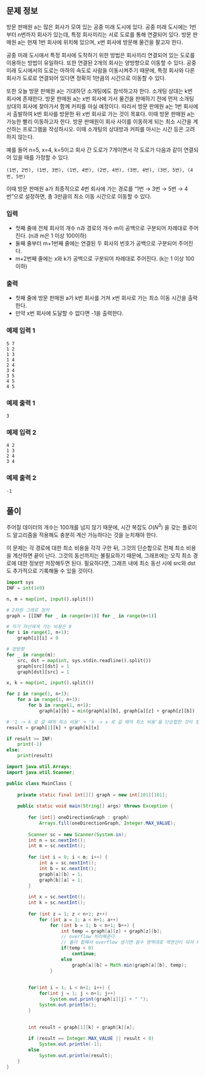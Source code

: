 ## 문제 정보

방문 판매원 a는 많은 회사가 모여 있는 공중 미래 도시에 있다. 공중 미래 도시에는 1번부터 n번까지 회사가 있는데, 특정 회사끼리는 서로 도로를 통해 연결되어 있다. 방문 판매원 a는 현재 1번 회사에 위치해 있으며, x번 회사에 방문해 물건을 팔고자 한다.

공중 미래 도시애서 특정 회사에 도착하기 위한 방법은 회사끼리 연결되어 있는 도로를 이용하는 방법이 유일하다. 또한 연결된 2개의 회사는 양방향으로 이동할 수 있다. 공중 미래 도시에서의 도로는 마하의 속도로 사람을 이동시켜주기 때문에, 특정 회사와 다른 회사가 도로로 연결되어 있다면 정확히 1만큼의 시간으로 이동할 수 있다.

또한 오늘 방문 판매원 a는 기대하던 소개팅에도 참석하고자 한다. 소개팅 상대는 k번 회사에 존재한다. 방문 판매원 a는 x번 회사에 가서 물건을 판매하기 전에 먼저 소개팅 상대의 회사에 찾아가서 함께 커피를 마실 예정이다. 따라서 방문 판매원 a는 1번 회사에서 출발하여 k번 회사를 방문한 뒤 x번 회사로 가는 것이 목표다. 이때 방문 판매원 a는 가능한 빨리 이동하고자 한다. 방문 판매원이 회사 사이를 이동하게 되는 최소 시간을 계산하는 프로그램을 작성하시오. 이때 소개팅의 상대방과 커피를 마시는 시간 등은 고려하지 않는다.

예를 들어 n=5, x=4, k=5이고 회사 간 도로가 7개이면서 각 도로가 다음과 같이 연결되어 있을 때를 가정할 수 있다.

```
(1번, 2번), (1번, 3번), (1번, 4번), (2번, 4번), (3번, 4번), (3번, 5번), (4번, 5번)
```

이때 방문 판매원 a가 최종적으로 4번 회사에 가는 경로를 “1번 → 3번 → 5번 → 4번”으로 설정하면, 총 3만큼의 최소 이동 시간으로 이동할 수 있다.

### 입력

- 첫째 줄에 전체 회사의 개수 n과 경로의 개수 m이 공백으로 구분되어 차례대로 주어진다. (n과 m은 1 이상 100이하)
- 둘째 줄부터 m+1번째 줄에는 연결된 두 회사의 번호가 공백으로 구분되어 주어진다.
- m+2번째 줄에는 x와 k가 공백으로 구분되어 차례대로 주어진다. (k는 1 이상 100 이하)

### 출력

- 첫째 줄에 방문 판매원 a가 k번 회사를 거쳐 x번 회사로 가는 최소 이동 시간을 출력한다.
- 만약 x번 회사에 도달할 수 없다면 -1을 출력한다.

### 예제 입력 1

```
5 7
1 2
1 3
1 4
2 4
3 4
3 5
4 5
4 5
```

### 예제 출력 1

```
3
```

### 예제 입력 2

```
4 2
1 3
2 4
3 4
```

### 예제 출력 2

```
-1
```

## 풀이

주어질 데이터의 개수는 100개를 넘지 않기 때문에, 시간 복잡도 $O(N^{3})$ 을 갖는 플로이드 알고리즘을 적용해도 충분히 계산 가능하다는 것을 눈치채야 한다.

이 문제는 각 경로에 대한 최소 비용을 각각 구한 뒤, 그것의 단순합으로 전체 최소 비용을 계산하면 끝이 난다. 그것의 동선까지는 불필요하기 때문에, 그래프에는 오직 최소 경로에 대한 정보만 저장해두면 된다. 필요하다면, 그래프 내에 최소 동선 시에 src와 dst도 추가적으로 기록해둘 수 있을 것이다.

```python
import sys
INF = int(1e9)

n, m = map(int, input().split())

# 2차원 그래프 정의
graph = [[INF for _ in range(n+1)] for _ in range(n+1)]

# 자기 자신에게 가는 비용은 0
for i in range(1, n+1):
    graph[i][i] = 0

# 양방향
for _ in range(m):
    src, dst = map(int, sys.stdin.readline().split())
    graph[src][dst] = 1
    graph[dst][src] = 1

x, k = map(int, input().split())

for z in range(1, n+1):
    for a in range(1, n+1):
        for b in range(1, n+1):
            graph[a][b] = min(graph[a][b], graph[a][z] + graph[z][b])

# '1 -> k 로 갈 때의 최소 비용' + 'k -> x 로 갈 때의 최소 비용'을 단순합한 것이 정답(독립사건)
result = graph[1][k] + graph[k][x]

if result >= INF:
    print(-1)
else:
    print(result)
```

```java
import java.util.Arrays;
import java.util.Scanner;

public class MainClass {
	
	private static final int[][] graph = new int[101][101];
	
	public static void main(String[] args) throws Exception {
		
		for (int[] oneDirectionGraph : graph)
			Arrays.fill(oneDirectionGraph, Integer.MAX_VALUE);
		
		Scanner sc = new Scanner(System.in);
		int n = sc.nextInt();
		int m = sc.nextInt();
		
		for (int i = 0; i < m; i++) {
			int a = sc.nextInt();
			int b = sc.nextInt();
			graph[a][b] = 1;
			graph[b][a] = 1;
		}
		
		int x = sc.nextInt();
		int k = sc.nextInt();
		
		for (int z = 1; z < n+1; z++)
			for (int a = 1; a < n+1; a++)
				for (int b = 1; b < n+1; b++) {
					int temp = graph[a][z] + graph[z][b];
					// overflow 처리해준다.
					// 둘이 합해서 overflow 생기면 음수 영역대로 역연산이 되어 버리기 때문에 최소 최대 비교 시 잘못된 연산을 수행함.
					if(temp < 0)
						continue;
					else
						graph[a][b] = Math.min(graph[a][b], temp);
				}
					
		
		for(int i = 1; i < n+1; i++) {
			for(int j = 1; j < n+1; j++)
				System.out.print(graph[i][j] + " ");
			System.out.println();
		}

		
		int result = graph[1][k] + graph[k][x];
		
		if (result == Integer.MAX_VALUE || result < 0)
			System.out.println(-1);
		else
			System.out.println(result);
	}
}
```